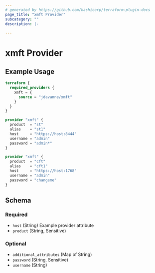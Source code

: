 ```yaml
---
# generated by https://github.com/hashicorp/terraform-plugin-docs
page_title: "xmft Provider"
subcategory: ""
description: |-
  
---
```


# xmft Provider



## Example Usage

```terraform
terraform {
  required_providers {
    xmft = {
      source = "jdavanne/xmft"
    }
  }
}

provider "xmft" {
  product  = "st"
  alias    = "st1"
  host     = "https://host:8444"
  username = "admin"
  password = "admin*"
}

provider "xmft" {
  product  = "cft"
  alias    = "cft1"
  host     = "https://host:1768"
  username = "admin"
  password = "changeme"
}
```

<!-- schema generated by tfplugindocs -->
## Schema

### Required

- `host` (String) Example provider attribute
- `product` (String, Sensitive)

### Optional

- `additional_attributes` (Map of String)
- `password` (String, Sensitive)
- `username` (String)
